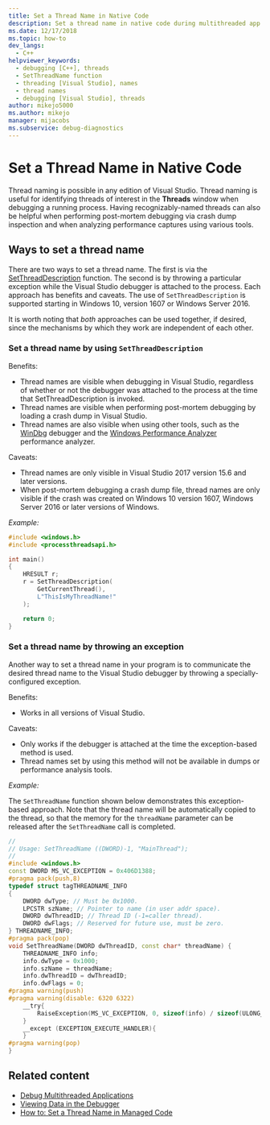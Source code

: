 ```yaml
---
title: Set a Thread Name in Native Code
description: Set a thread name in native code during multithreaded app debugging in Visual Studio. Thread naming is used to keep track of threads in the Threads window.
ms.date: 12/17/2018
ms.topic: how-to
dev_langs: 
  - C++
helpviewer_keywords: 
  - debugging [C++], threads
  - SetThreadName function
  - threading [Visual Studio], names
  - thread names
  - debugging [Visual Studio], threads
author: mikejo5000
ms.author: mikejo
manager: mijacobs
ms.subservice: debug-diagnostics
---
```

# Set a Thread Name in Native Code

Thread naming is possible in any edition of Visual Studio. Thread naming is useful for identifying threads of interest in the **Threads** window when debugging a running process. Having recognizably-named threads can also be helpful when performing post-mortem debugging via crash dump inspection and when analyzing performance captures using various tools.

## Ways to set a thread name

There are two ways to set a thread name. The first is via the [SetThreadDescription](/windows/desktop/api/processthreadsapi/nf-processthreadsapi-setthreaddescription) function. The second is by throwing a particular exception while the Visual Studio debugger is attached to the process. Each approach has benefits and caveats. The use of `SetThreadDescription` is supported starting in Windows 10, version 1607 or Windows Server 2016.

It is worth noting that *both* approaches can be used together, if desired, since the mechanisms by which they work are independent of each other.

### Set a thread name by using `SetThreadDescription`

Benefits:
* Thread names are visible when debugging in Visual Studio, regardless of whether or not the debugger was attached to the process at the time that SetThreadDescription is invoked.
* Thread names are visible when performing post-mortem debugging by loading a crash dump in Visual Studio.
* Thread names are also visible when using other tools, such as the [WinDbg](/windows-hardware/drivers/debugger/debugger-download-tools) debugger and the [Windows Performance Analyzer](/windows-hardware/test/wpt/windows-performance-analyzer) performance analyzer.

Caveats:
* Thread names are only visible in Visual Studio 2017 version 15.6 and later versions.
* When post-mortem debugging a crash dump file, thread names are only visible if the crash was created on Windows 10 version 1607, Windows Server 2016 or later versions of Windows.

*Example:*

```C++
#include <windows.h>
#include <processthreadsapi.h>

int main()
{
    HRESULT r;
    r = SetThreadDescription(
        GetCurrentThread(),
        L"ThisIsMyThreadName!"
    );

    return 0;
}
```

### Set a thread name by throwing an exception

Another way to set a thread name in your program is to communicate the desired thread name to the Visual Studio debugger by throwing a specially-configured exception.

Benefits:
* Works in all versions of Visual Studio.

Caveats:
* Only works if the debugger is attached at the time the exception-based method is used.
* Thread names set by using this method will not be available in dumps or performance analysis tools.

*Example:*

The `SetThreadName` function shown below demonstrates this exception-based approach. Note that the thread name will be automatically copied to the thread, so that the memory for the `threadName` parameter can be released after the `SetThreadName` call is completed.

```C++
//
// Usage: SetThreadName ((DWORD)-1, "MainThread");
//
#include <windows.h>
const DWORD MS_VC_EXCEPTION = 0x406D1388;
#pragma pack(push,8)
typedef struct tagTHREADNAME_INFO
{
    DWORD dwType; // Must be 0x1000.
    LPCSTR szName; // Pointer to name (in user addr space).
    DWORD dwThreadID; // Thread ID (-1=caller thread).
    DWORD dwFlags; // Reserved for future use, must be zero.
} THREADNAME_INFO;
#pragma pack(pop)
void SetThreadName(DWORD dwThreadID, const char* threadName) {
    THREADNAME_INFO info;
    info.dwType = 0x1000;
    info.szName = threadName;
    info.dwThreadID = dwThreadID;
    info.dwFlags = 0;
#pragma warning(push)
#pragma warning(disable: 6320 6322)
    __try{
        RaiseException(MS_VC_EXCEPTION, 0, sizeof(info) / sizeof(ULONG_PTR), (ULONG_PTR*)&info);
    }
    __except (EXCEPTION_EXECUTE_HANDLER){
    }
#pragma warning(pop)
}
```

## Related content
- [Debug Multithreaded Applications](../debugger/debug-multithreaded-applications-in-visual-studio.md)
- [Viewing Data in the Debugger](../debugger/viewing-data-in-the-debugger.md)
- [How to: Set a Thread Name in Managed Code](../debugger/how-to-set-a-thread-name-in-managed-code.md)

